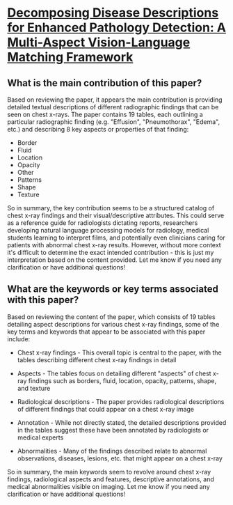# [Decomposing Disease Descriptions for Enhanced Pathology Detection: A   Multi-Aspect Vision-Language Matching Framework](https://arxiv.org/abs/2403.07636)

## What is the main contribution of this paper?

 Based on reviewing the paper, it appears the main contribution is providing detailed textual descriptions of different radiographic findings that can be seen on chest x-rays. The paper contains 19 tables, each outlining a particular radiographic finding (e.g. "Effusion", "Pneumothorax", "Edema", etc.) and describing 8 key aspects or properties of that finding:

- Border
- Fluid 
- Location
- Opacity
- Other
- Patterns
- Shape 
- Texture

So in summary, the key contribution seems to be a structured catalog of chest x-ray findings and their visual/descriptive attributes. This could serve as a reference guide for radiologists dictating reports, researchers developing natural language processing models for radiology, medical students learning to interpret films, and potentially even clinicians caring for patients with abnormal chest x-ray results. However, without more context it's difficult to determine the exact intended contribution - this is just my interpretation based on the content provided. Let me know if you need any clarification or have additional questions!


## What are the keywords or key terms associated with this paper?

 Based on reviewing the content of the paper, which consists of 19 tables detailing aspect descriptions for various chest x-ray findings, some of the key terms and keywords that appear to be associated with this paper include:

- Chest x-ray findings - This overall topic is central to the paper, with the tables describing different chest x-ray findings in detail

- Aspects - The tables focus on detailing different "aspects" of chest x-ray findings such as borders, fluid, location, opacity, patterns, shape, and texture

- Radiological descriptions - The paper provides radiological descriptions of different findings that could appear on a chest x-ray image

- Annotation - While not directly stated, the detailed descriptions provided in the tables suggest these have been annotated by radiologists or medical experts

- Abnormalities - Many of the findings described relate to abnormal observations, diseases, lesions, etc. that might appear on a chest x-ray

So in summary, the main keywords seem to revolve around chest x-ray findings, radiological aspects and features, descriptive annotations, and medical abnormalities visible on imaging. Let me know if you need any clarification or have additional questions!
